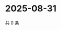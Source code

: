 # 2025-08-31

共 0 条

<!-- BEGIN ZHIHUQUESTIONS -->
<!-- 最后更新时间 Sun Aug 31 2025 18:10:22 GMT+0800 (China Standard Time) -->

<!-- END ZHIHUQUESTIONS -->
